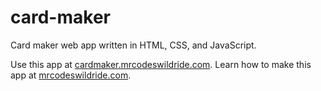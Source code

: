 # card-maker

Card maker web app written in HTML, CSS, and JavaScript.

Use this app at [cardmaker.mrcodeswildride.com](https://cardmaker.mrcodeswildride.com/).
Learn how to make this app at [mrcodeswildride.com](https://www.mrcodeswildride.com/).